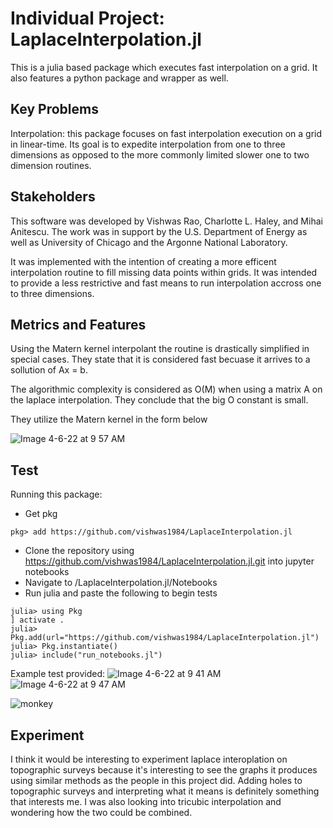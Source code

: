 # Individual Project: LaplaceInterpolation.jl
This is a julia based package which executes fast interpolation on a grid. It also features a python package and wrapper as well. 
## Key Problems
Interpolation: this package focuses on fast interpolation execution on a grid in linear-time. Its goal is to expedite interpolation from one to three dimensions as opposed to the more commonly limited slower one to two dimension routines. 

## Stakeholders
This software was developed by Vishwas Rao, Charlotte L. Haley, and Mihai Anitescu. The work was in support by the U.S. Department of Energy as well as University of Chicago and the Argonne National Laboratory.  

It was implemented with the intention of creating a more efficent interpolation routine to fill missing data points within grids. It was intended to provide a less restrictive and fast means to run interpolation accross one to three dimensions. 

## Metrics and Features 
Using the Matern kernel interpolant the routine is drastically simplified in special cases. They state that it is considered fast becuase it arrives to a sollution of Ax = b. 

The algorithmic complexity is considered as O(M) when using a matrix A on the laplace interpolation. They conclude that the big O constant is small.

They utilize the Matern kernel in the form below 

![Image 4-6-22 at 9 57 AM](https://user-images.githubusercontent.com/66287109/162017090-a9702861-fceb-49ff-aead-8c6687a9d8bd.jpg)


## Test
Running this package:
* Get pkg
```
pkg> add https://github.com/vishwas1984/LaplaceInterpolation.jl
```
* Clone the repository using https://github.com/vishwas1984/LaplaceInterpolation.jl.git into jupyter notebooks
* Navigate to /LaplaceInterpolation.jl/Notebooks
* Run julia and paste the following to begin tests
```
julia> using Pkg 
] activate . 
julia> Pkg.add(url="https://github.com/vishwas1984/LaplaceInterpolation.jl") 
julia> Pkg.instantiate()
julia> include("run_notebooks.jl")
```
Example test provided:
![Image 4-6-22 at 9 41 AM](https://user-images.githubusercontent.com/66287109/162014974-931e1f5e-d7b1-4a03-b0db-0d1bcac6e68e.jpg)
![Image 4-6-22 at 9 47 AM](https://user-images.githubusercontent.com/66287109/162015499-dbeedae7-8e61-494c-a9b5-61ef1816945e.jpg)

 ![monkey](https://user-images.githubusercontent.com/66287109/162015609-5263befd-73ea-43f8-9325-618e6ec5e6c4.png)


## Experiment
I think it would be interesting to experiment laplace interoplation on topographic surveys because it's interesting to see the graphs it produces using similar methods as the people in this project did. Adding holes to topographic surveys and interpreting what it means is definitely something that interests me. I was also looking into tricubic interpolation and wondering how the two could be combined. 
